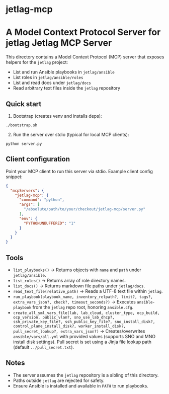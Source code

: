 # jetlag-mcp
A Model Context Protocol Server for jetlag
Jetlag MCP Server
=================

This directory contains a Model Context Protocol (MCP) server that exposes helpers for the `jetlag` project:

- List and run Ansible playbooks in `jetlag/ansible`
- List roles in `jetlag/ansible/roles`
- List and read docs under `jetlag/docs`
- Read arbitrary text files inside the `jetlag` repository

Quick start
-----------

1. Bootstrap (creates venv and installs deps):

```
./bootstrap.sh
```

2. Run the server over stdio (typical for local MCP clients):

```
python server.py
```

Client configuration
--------------------

Point your MCP client to run this server via stdio. Example client config snippet:

```json
{
  "mcpServers": {
    "jetlag-mcp": {
      "command": "python",
      "args": [
        "/absolute/path/to/your/checkout/jetlag-mcp/server.py"
      ],
      "env": {
        "PYTHONUNBUFFERED": "1"
      }
    }
  }
}
```

Tools
-----

- `list_playbooks()` → Returns objects with `name` and `path` under `jetlag/ansible`.
- `list_roles()` → Returns array of role directory names.
- `list_docs()` → Returns markdown file paths under `jetlag/docs`.
- `read_text_file(relative_path)` → Reads a UTF-8 text file within `jetlag`.
- `run_playbook(playbook_name, inventory_relpath?, limit?, tags?, extra_vars_json?, check?, timeout_seconds?)` → Executes `ansible-playbook` from the `jetlag` repo root, honoring `ansible.cfg`.
- `create_all_yml_vars_file(lab, lab_cloud, cluster_type, ocp_build, ocp_version, public_vlan?, sno_use_lab_dhcp?, ssh_private_key_file?, ssh_public_key_file?, sno_install_disk?, control_plane_install_disk?, worker_install_disk?, pull_secret_lookup?, extra_vars_json?)` → Creates/overwrites `ansible/vars/all.yml` with provided values (supports SNO and MNO install disk settings). Pull secret is set using a Jinja file lookup path (default `../pull_secret.txt`).

Notes
-----

- The server assumes the `jetlag` repository is a sibling of this directory.
- Paths outside `jetlag` are rejected for safety.
- Ensure Ansible is installed and available in `PATH` to run playbooks.